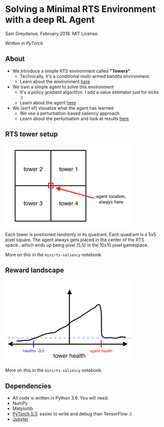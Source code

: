 # Solving a Minimal RTS Environment with a deep RL Agent
Sam Greydanus. February 2018. MIT License.

_Written in PyTorch_

About
--------
 * We introduce a simple RTS environment called **"Towers"**
   * Technically, it's a conditional multi-armed bandits environment.
   * Learn about the environment [here](https://nbviewer.jupyter.org/github/greydanus/minirts/blob/master/minirts-env.ipynb)
 * We train a simple agent to solve this environment
   * It's a policy gradient algorithm. I add a value estimator just for kicks :)
   * Learn about the agent [here](https://nbviewer.jupyter.org/github/greydanus/minirts/blob/master/minirts-agent.ipynb)
 * We (sort of) visualize what the agent has learned
   * We use a perturbation-based saliency approach.
   * Learn about the perturbation and look at results [here](https://nbviewer.jupyter.org/github/greydanus/minirts/blob/master/minirts-saliency.ipynb)
  
RTS tower setup
--------
![tower-rts-conventions.png](static/tower-rts-conventions.png)

Each tower is positioned randomly in its quadrant. Each quadrant is a 5x5 pixel square. The agent always gets placed in the center of the RTS space...which ends up being pixel (5,5) in the 10x10 pixel gamespace.

More on this in the `minirts-saliency` notebook.

Reward landscape
--------
![attack-preference.png](static/attack-preference.png)

More on this in the `minirts-saliency` notebook.
  
Dependencies
--------
* All code is written in Python 3.6. You will need:
 * NumPy
 * Matplotlib
 * [PyTorch 0.3](http://pytorch.org/): easier to write and debug than TensorFlow :)
 * [Jupyter](https://jupyter.org/)
